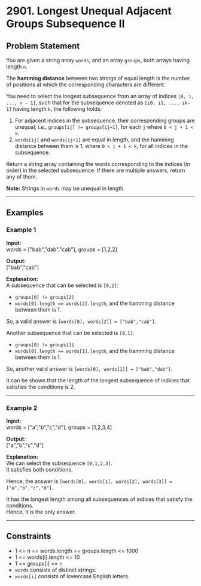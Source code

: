 # 2901. Longest Unequal Adjacent Groups Subsequence II

## Problem Statement

You are given a string array `words`, and an array `groups`, both arrays having length `n`.

The **hamming distance** between two strings of equal length is the number of positions at which the corresponding characters are different.

You need to select the longest subsequence from an array of indices `[0, 1, ..., n - 1]`, such that for the subsequence denoted as `[i0, i1, ..., ik-1]` having length `k`, the following holds:

1. For adjacent indices in the subsequence, their corresponding groups are unequal, i.e., `groups[ij] != groups[ij+1]`, for each `j` where `0 < j + 1 < k`.
2. `words[ij]` and `words[ij+1]` are equal in length, and the hamming distance between them is 1, where `0 < j + 1 < k`, for all indices in the subsequence.

Return a string array containing the words corresponding to the indices (in order) in the selected subsequence. If there are multiple answers, return any of them.

**Note:** Strings in `words` may be unequal in length.

---

## Examples

### Example 1

**Input:**  
words = ["bab","dab","cab"], groups = [1,2,2]

**Output:**  
["bab","cab"]

**Explanation:**  
A subsequence that can be selected is `[0,2]`:
- `groups[0] != groups[2]`
- `words[0].length == words[2].length`, and the hamming distance between them is 1.

So, a valid answer is `[words[0], words[2]] = ["bab","cab"]`.

Another subsequence that can be selected is `[0,1]`:
- `groups[0] != groups[1]`
- `words[0].length == words[1].length`, and the hamming distance between them is 1.

So, another valid answer is `[words[0], words[1]] = ["bab","dab"]`.

It can be shown that the length of the longest subsequence of indices that satisfies the conditions is 2.

---

### Example 2

**Input:**  
words = ["a","b","c","d"], groups = [1,2,3,4]

**Output:**  
["a","b","c","d"]

**Explanation:**  
We can select the subsequence `[0,1,2,3]`.  
It satisfies both conditions.

Hence, the answer is `[words[0], words[1], words[2], words[3]] = ["a","b","c","d"]`.

It has the longest length among all subsequences of indices that satisfy the conditions.  
Hence, it is the only answer.

---

## Constraints

- 1 <= n == words.length == groups.length <= 1000
- 1 <= words[i].length <= 10
- 1 <= groups[i] <= n
- `words` consists of distinct strings.
- `words[i]` consists of lowercase English letters.
